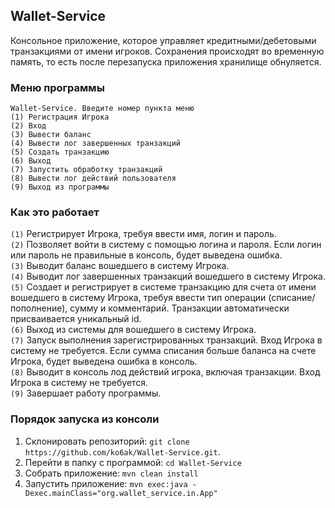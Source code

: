 ## Wallet-Service

Консольное приложение, которое управляет кредитными/дебетовыми транзакциями от имени игроков. 
Сохранения происходят во временную память, то есть после перезапуска приложения хранилище обнуляется.

### Меню программы
```
Wallet-Service. Введите номер пункта меню
(1) Регистрация Игрока
(2) Вход
(3) Вывести баланс
(4) Вывести лог завершенных транзакций
(5) Создать транзакцию
(6) Выход
(7) Запустить обработку транзакций
(8) Вывести лог действий пользователя
(9) Выход из программы
```

### Как это работает

`(1)` Регистрирует Игрока, требуя ввести имя, логин и пароль.<br />
`(2)` Позволяет войти в систему с помощью логина и пароля. Если логин или пароль не правильные в консоль, будет выведена ошибка.<br />
`(3)` Выводит баланс вошедшего в систему Игрока.<br />
`(4)` Выводит лог завершенных транзакций вошедшего в систему Игрока.<br />
`(5)` Создает и регистрирует в системе транзакцию для счета от имени вошедшего в систему Игрока, требуя ввести тип операции (списание/пополнение), сумму и комментарий. Транзакции автоматически присваивается уникальный id.<br />
`(6)` Выход из системы для вошедшего в систему Игрока.<br />
`(7)` Запуск выполнения зарегистрированных транзакций. Вход Игрока в систему не требуется. Если сумма списания больше баланса на счете Игрока, будет выведена ошибка в консоль.<br />
`(8)` Выводит в консоль лод действий игрока, включая транзакции. Вход Игрока в систему не требуется.<br />
`(9)` Завершает работу программы.

### Порядок запуска из консоли

1. Склонировать репозиторий: `git clone https://github.com/ko6ak/Wallet-Service.git`. 
2. Перейти в папку с программой: `cd Wallet-Service`
3. Собрать приложение: `mvn clean install`
4. Запустить приложение: `mvn exec:java -Dexec.mainClass="org.wallet_service.in.App"`